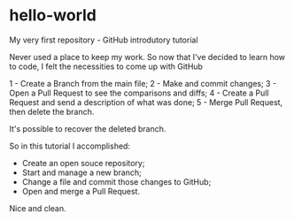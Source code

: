 # hello-world
My very first repository - GitHub introdutory tutorial

Never used a place to keep my work.
So now that I've decided to learn how to code, I felt the necessities to come up with GitHub

1 - Create a Branch from the main file;
2 - Make and commit changes;
3 - Open a Pull Request to see the comparisons and diffs;
4 - Create a Pull Request and send a description of what was done;
5 - Merge Pull Request, then delete the branch.

It's possible to recover the deleted branch.

So in this tutorial I accomplished:
* Create an open souce repository;
* Start and manage a new branch;
* Change a file and commit those changes to GitHub;
* Open and merge a Pull Request.

Nice and clean.
